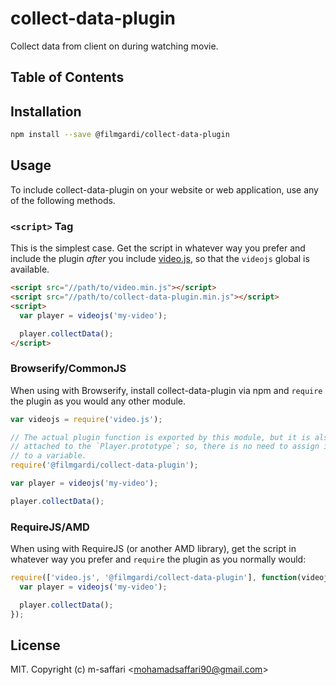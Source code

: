 # collect-data-plugin

Collect data from client on during watching movie.

## Table of Contents

<!-- START doctoc -->
<!-- END doctoc -->
## Installation

```sh
npm install --save @filmgardi/collect-data-plugin
```

## Usage

To include collect-data-plugin on your website or web application, use any of the following methods.

### `<script>` Tag

This is the simplest case. Get the script in whatever way you prefer and include the plugin _after_ you include [video.js][videojs], so that the `videojs` global is available.

```html
<script src="//path/to/video.min.js"></script>
<script src="//path/to/collect-data-plugin.min.js"></script>
<script>
  var player = videojs('my-video');

  player.collectData();
</script>
```

### Browserify/CommonJS

When using with Browserify, install collect-data-plugin via npm and `require` the plugin as you would any other module.

```js
var videojs = require('video.js');

// The actual plugin function is exported by this module, but it is also
// attached to the `Player.prototype`; so, there is no need to assign it
// to a variable.
require('@filmgardi/collect-data-plugin');

var player = videojs('my-video');

player.collectData();
```

### RequireJS/AMD

When using with RequireJS (or another AMD library), get the script in whatever way you prefer and `require` the plugin as you normally would:

```js
require(['video.js', '@filmgardi/collect-data-plugin'], function(videojs) {
  var player = videojs('my-video');

  player.collectData();
});
```

## License

MIT. Copyright (c) m-saffari &lt;mohamadsaffari90@gmail.com&gt;


[videojs]: http://videojs.com/
